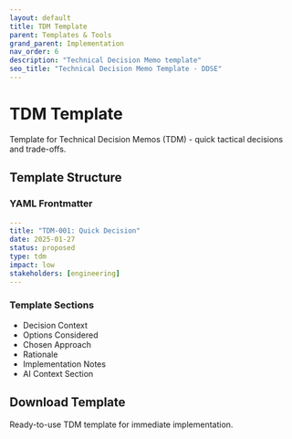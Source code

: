 ```yaml
---
layout: default
title: TDM Template
parent: Templates & Tools
grand_parent: Implementation
nav_order: 6
description: "Technical Decision Memo template"
seo_title: "Technical Decision Memo Template - DDSE"
---
```


# TDM Template

Template for Technical Decision Memos (TDM) - quick tactical decisions and trade-offs.

## Template Structure

### YAML Frontmatter
```yaml
---
title: "TDM-001: Quick Decision"
date: 2025-01-27
status: proposed
type: tdm
impact: low
stakeholders: [engineering]
---
```

### Template Sections

- Decision Context
- Options Considered
- Chosen Approach
- Rationale
- Implementation Notes
- AI Context Section

## Download Template

Ready-to-use TDM template for immediate implementation.
